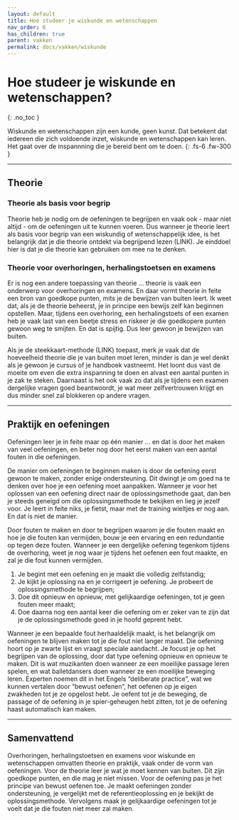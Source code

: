 ```yaml
---
layout: default
title: Hoe studeer je wiskunde en wetenschappen
nav_order: 6
has_children: true
parent: vakken
permalink: docs/vakken/wiskunde
---
```


# Hoe studeer je wiskunde en wetenschappen?
{: .no_toc }

Wiskunde en wetenschappen zijn een kunde, geen kunst. Dat betekent dat iedereen die zich voldoende inzet, wiskunde en wetenschappen kan leren. Het gaat over de inspannning die je bereid bent om te doen.
{: .fs-6 .fw-300 }

---

## Theorie
### Theorie als basis voor begrip
Theorie heb je nodig om de oefeningen te begrijpen en vaak ook - maar niet altijd - om de oefeningen uit te kunnen voeren. Dus wanneer je theorie leert als basis voor begrip van een wiskundig of wetenschappelijk idee, is het belangrijk dat je die theorie ontdekt via begrijpend lezen (LINK). Je einddoel hier is dat je die theorie kan gebruiken om mee na te denken.
 
### Theorie voor overhoringen, herhalingstoetsen en examens
Er is nog een andere toepassing van theorie ... theorie is vaak een onderwerp voor overhoringen en examens. En daar vormt theorie in feite een bron van goedkope punten, mits je de bewijzen van buiten leert. Ik weet dat, als je de theorie beheerst, je in principe een bewijs zelf kan beginnen opstellen. Maar, tijdens een overhoring, een herhalingstoets of een examen heb je vaak last van een beetje stress en riskeer je die goedkopere punten gewoon weg te smijten. En dat is spijtig. Dus leer gewoon je bewijzen van buiten.
 
Als je de steekkaart-methode (LINK) toepast, merk je vaak dat de hoeveelheid theorie die je van buiten moet leren, minder is dan je wel denkt als je gewoon je cursus of je handboek vastneemt. Het loont dus vast de moeite om even die extra inspanning te doen en alvast een aantal punten in je zak te steken. Daarnaast is het ook vaak zo dat als je tijdens een examen dergelijke vragen goed beantwoordt, je wat meer zelfvertrouwen krijgt en dus minder snel zal blokkeren op andere vragen.
 
---
 
## Praktijk en oefeningen
Oefeningen leer je in feite maar op één manier ... en dat is door het maken van veel oefeningen, en beter nog door het eerst maken van een aantal fouten in die oefeningen.
 
De manier om oefeningen te beginnen maken is door de oefening eerst gewoon te maken, zonder enige ondersteuning. Dit dwingt je om  goed na te denken over hoe je een oefening moet aanpakken. Wanneer je voor het oplossen van een oefening direct naar de oplossingsmethode gaat, dan ben je steeds geneigd om die oplossingsmethode te bekijken en lieg je jezelf voor. Je leert in feite niks, je fietst, maar met de training wieltjes er nog aan. En dat is niet de manier.
 
Door fouten te maken en door te begrijpen waarom je die fouten maakt en hoe je die fouten kan vermijden, bouw je een ervaring en een redundantie op tegen deze fouten. Wanneer je een dergelijke oefening tegenkom tijdens de overhoring, weet je nog waar je tijdens het oefenen een fout maakte, en zal je die fout kunnen vermijden.
 
1. Je begint met een oefening en je maakt die volledig zelfstandig;
2. Je kijkt je oplossing na en je corrigeert je oefening. Je probeert de oplossingsmethode te begrijpen;
3. Doe dit opnieuw en opnieuw, met gelijkaardige oefeningen, tot je geen fouten meer maakt;
4. Doe daarna nog een aantal keer die oefening om er zeker van te zijn dat je de oplossingsmethode goed in je hoofd geprent hebt.
 
Wanneer je een bepaalde fout herhaaldelijk maakt, is het belangrijk om oefeningen te blijven maken tot je die fout niet langer maakt. Die oefening hoort op je zwarte lijst en vraagt speciale aandacht. Je focust je op het begrijpen van de oplossing, door dat type oefening opnieuw en opnieuw te maken. Dit is wat muzikanten doen wanneer ze een moeilijke passage leren spelen, en wat balletdansers doen wanneer ze een moeilijke beweging leren. Experten noemen dit in het Engels “deliberate practice”, wat we kunnen vertalen door “bewust oefenen”, het oefenen op je eigen zwakheden tot je ze opgelost hebt. Je oefent tot je de beweging, de passage of de oefening in je spier-geheugen hebt zitten, tot je de oefening haast automatisch kan maken.

---
 
## Samenvattend
Overhoringen, herhalingstoetsen en examens voor wiskunde en wetenschappen omvatten theorie en praktijk, vaak onder de vorm van oefeningen. Voor de theorie leer je wat je moet kennen van buiten. Dit zijn goedkope punten, en die mag je niet missen. Voor de oefening pas je het principe van bewust oefenen toe. Je maakt oefeningen zonder ondersteuning, je vergelijkt met de referentieoplossing en je bekijkt de oplossingsmethode. Vervolgens maak je gelijkaardige oefeningen tot je voelt dat je die fouten niet meer zal maken.